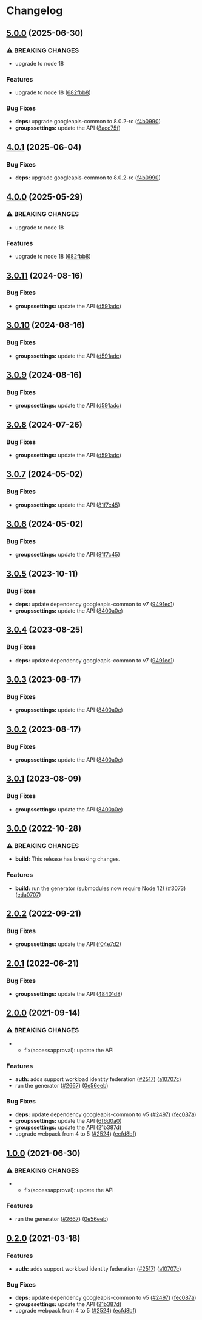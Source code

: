 # Changelog

## [5.0.0](https://github.com/googleapis/google-api-nodejs-client/compare/groupssettings-v4.0.1...groupssettings-v5.0.0) (2025-06-30)


### ⚠ BREAKING CHANGES

* upgrade to node 18

### Features

* upgrade to node 18 ([682fbb8](https://github.com/googleapis/google-api-nodejs-client/commit/682fbb869189ae92b3e9a194d37d0548af0c1f92))


### Bug Fixes

* **deps:** upgrade googleapis-common to 8.0.2-rc ([f4b0990](https://github.com/googleapis/google-api-nodejs-client/commit/f4b099071040cfbcfe4a2e7d487d45ee93b369e0))
* **groupssettings:** update the API ([8acc75f](https://github.com/googleapis/google-api-nodejs-client/commit/8acc75f42e9ab3b3eba27da279aeadbcc126a94b))

## [4.0.1](https://github.com/googleapis/google-api-nodejs-client/compare/groupssettings-v4.0.0...groupssettings-v4.0.1) (2025-06-04)


### Bug Fixes

* **deps:** upgrade googleapis-common to 8.0.2-rc ([f4b0990](https://github.com/googleapis/google-api-nodejs-client/commit/f4b099071040cfbcfe4a2e7d487d45ee93b369e0))

## [4.0.0](https://github.com/googleapis/google-api-nodejs-client/compare/groupssettings-v3.0.11...groupssettings-v4.0.0) (2025-05-29)


### ⚠ BREAKING CHANGES

* upgrade to node 18

### Features

* upgrade to node 18 ([682fbb8](https://github.com/googleapis/google-api-nodejs-client/commit/682fbb869189ae92b3e9a194d37d0548af0c1f92))

## [3.0.11](https://github.com/googleapis/google-api-nodejs-client/compare/groupssettings-v3.0.10...groupssettings-v3.0.11) (2024-08-16)


### Bug Fixes

* **groupssettings:** update the API ([d591adc](https://github.com/googleapis/google-api-nodejs-client/commit/d591adcfb772ec86b384aa3d5f07b2c8b7a8415d))

## [3.0.10](https://github.com/googleapis/google-api-nodejs-client/compare/groupssettings-v3.0.9...groupssettings-v3.0.10) (2024-08-16)


### Bug Fixes

* **groupssettings:** update the API ([d591adc](https://github.com/googleapis/google-api-nodejs-client/commit/d591adcfb772ec86b384aa3d5f07b2c8b7a8415d))

## [3.0.9](https://github.com/googleapis/google-api-nodejs-client/compare/groupssettings-v3.0.8...groupssettings-v3.0.9) (2024-08-16)


### Bug Fixes

* **groupssettings:** update the API ([d591adc](https://github.com/googleapis/google-api-nodejs-client/commit/d591adcfb772ec86b384aa3d5f07b2c8b7a8415d))

## [3.0.8](https://github.com/googleapis/google-api-nodejs-client/compare/groupssettings-v3.0.7...groupssettings-v3.0.8) (2024-07-26)


### Bug Fixes

* **groupssettings:** update the API ([d591adc](https://github.com/googleapis/google-api-nodejs-client/commit/d591adcfb772ec86b384aa3d5f07b2c8b7a8415d))

## [3.0.7](https://github.com/googleapis/google-api-nodejs-client/compare/groupssettings-v3.0.6...groupssettings-v3.0.7) (2024-05-02)


### Bug Fixes

* **groupssettings:** update the API ([81f7c45](https://github.com/googleapis/google-api-nodejs-client/commit/81f7c4560d45065ccd96c24d05094c7b5de59580))

## [3.0.6](https://github.com/googleapis/google-api-nodejs-client/compare/groupssettings-v3.0.5...groupssettings-v3.0.6) (2024-05-02)


### Bug Fixes

* **groupssettings:** update the API ([81f7c45](https://github.com/googleapis/google-api-nodejs-client/commit/81f7c4560d45065ccd96c24d05094c7b5de59580))

## [3.0.5](https://github.com/googleapis/google-api-nodejs-client/compare/groupssettings-v3.0.4...groupssettings-v3.0.5) (2023-10-11)


### Bug Fixes

* **deps:** update dependency googleapis-common to v7 ([9491ec1](https://github.com/googleapis/google-api-nodejs-client/commit/9491ec1cdc3c413e7d73edcfcd59cf5c28a7c855))
* **groupssettings:** update the API ([8400a0e](https://github.com/googleapis/google-api-nodejs-client/commit/8400a0e99866835374546ea17275ceaa4241d4e9))

## [3.0.4](https://github.com/googleapis/google-api-nodejs-client/compare/groupssettings-v3.0.3...groupssettings-v3.0.4) (2023-08-25)


### Bug Fixes

* **deps:** update dependency googleapis-common to v7 ([9491ec1](https://github.com/googleapis/google-api-nodejs-client/commit/9491ec1cdc3c413e7d73edcfcd59cf5c28a7c855))

## [3.0.3](https://github.com/googleapis/google-api-nodejs-client/compare/groupssettings-v3.0.2...groupssettings-v3.0.3) (2023-08-17)


### Bug Fixes

* **groupssettings:** update the API ([8400a0e](https://github.com/googleapis/google-api-nodejs-client/commit/8400a0e99866835374546ea17275ceaa4241d4e9))

## [3.0.2](https://github.com/googleapis/google-api-nodejs-client/compare/groupssettings-v3.0.1...groupssettings-v3.0.2) (2023-08-17)


### Bug Fixes

* **groupssettings:** update the API ([8400a0e](https://github.com/googleapis/google-api-nodejs-client/commit/8400a0e99866835374546ea17275ceaa4241d4e9))

## [3.0.1](https://github.com/googleapis/google-api-nodejs-client/compare/groupssettings-v3.0.0...groupssettings-v3.0.1) (2023-08-09)


### Bug Fixes

* **groupssettings:** update the API ([8400a0e](https://github.com/googleapis/google-api-nodejs-client/commit/8400a0e99866835374546ea17275ceaa4241d4e9))

## [3.0.0](https://github.com/googleapis/google-api-nodejs-client/compare/groupssettings-v2.0.2...groupssettings-v3.0.0) (2022-10-28)


### ⚠ BREAKING CHANGES

* **build:** This release has breaking changes.

### Features

* **build:** run the generator (submodules now require Node 12) ([#3073](https://github.com/googleapis/google-api-nodejs-client/issues/3073)) ([eda0707](https://github.com/googleapis/google-api-nodejs-client/commit/eda07079dadab46a80b6f9ede618f4f43030169e))

## [2.0.2](https://github.com/googleapis/google-api-nodejs-client/compare/groupssettings-v2.0.1...groupssettings-v2.0.2) (2022-09-21)


### Bug Fixes

* **groupssettings:** update the API ([f04e7d2](https://github.com/googleapis/google-api-nodejs-client/commit/f04e7d2ea779a244c1d91d420ec10a5411c25c14))

## [2.0.1](https://github.com/googleapis/google-api-nodejs-client/compare/groupssettings-v2.0.0...groupssettings-v2.0.1) (2022-06-21)


### Bug Fixes

* **groupssettings:** update the API ([48401d8](https://github.com/googleapis/google-api-nodejs-client/commit/48401d84d01361aacb0c7de675f2e9c5a61921b2))

## [2.0.0](https://www.github.com/googleapis/google-api-nodejs-client/compare/groupssettings-v1.0.0...groupssettings-v2.0.0) (2021-09-14)


### ⚠ BREAKING CHANGES

* * fix(accessapproval): update the API

### Features

* **auth:** adds support workload identity federation ([#2517](https://www.github.com/googleapis/google-api-nodejs-client/issues/2517)) ([a10707c](https://www.github.com/googleapis/google-api-nodejs-client/commit/a10707c477759e7c9ef6360a2fe800856fb600c1))
* run the generator ([#2667](https://www.github.com/googleapis/google-api-nodejs-client/issues/2667)) ([0e56eeb](https://www.github.com/googleapis/google-api-nodejs-client/commit/0e56eebe1358284e6dfbedba92e10769ce1bb4d7))


### Bug Fixes

* **deps:** update dependency googleapis-common to v5 ([#2497](https://www.github.com/googleapis/google-api-nodejs-client/issues/2497)) ([fec087a](https://www.github.com/googleapis/google-api-nodejs-client/commit/fec087abcf3d994dd41c3ffa0a0c12b1f9f09dae))
* **groupssettings:** update the API ([6f6d0a0](https://www.github.com/googleapis/google-api-nodejs-client/commit/6f6d0a0269a2bc15684dabb01d8e7d213101d6a7))
* **groupssettings:** update the API ([21b387d](https://www.github.com/googleapis/google-api-nodejs-client/commit/21b387d9fb9f40fb3210330a265412227e276740))
* upgrade webpack from 4 to 5  ([#2524](https://www.github.com/googleapis/google-api-nodejs-client/issues/2524)) ([ecfd8bf](https://www.github.com/googleapis/google-api-nodejs-client/commit/ecfd8bfcd06e1beabff7ec9a8c4000222379eb8d))

## [1.0.0](https://www.github.com/googleapis/google-api-nodejs-client/compare/groupssettings-v0.2.0...groupssettings-v1.0.0) (2021-06-30)


### ⚠ BREAKING CHANGES

* * fix(accessapproval): update the API

### Features

* run the generator ([#2667](https://www.github.com/googleapis/google-api-nodejs-client/issues/2667)) ([0e56eeb](https://www.github.com/googleapis/google-api-nodejs-client/commit/0e56eebe1358284e6dfbedba92e10769ce1bb4d7))

## [0.2.0](https://www.github.com/googleapis/google-api-nodejs-client/compare/groupssettings-v0.1.0...groupssettings-v0.2.0) (2021-03-18)


### Features

* **auth:** adds support workload identity federation ([#2517](https://www.github.com/googleapis/google-api-nodejs-client/issues/2517)) ([a10707c](https://www.github.com/googleapis/google-api-nodejs-client/commit/a10707c477759e7c9ef6360a2fe800856fb600c1))


### Bug Fixes

* **deps:** update dependency googleapis-common to v5 ([#2497](https://www.github.com/googleapis/google-api-nodejs-client/issues/2497)) ([fec087a](https://www.github.com/googleapis/google-api-nodejs-client/commit/fec087abcf3d994dd41c3ffa0a0c12b1f9f09dae))
* **groupssettings:** update the API ([21b387d](https://www.github.com/googleapis/google-api-nodejs-client/commit/21b387d9fb9f40fb3210330a265412227e276740))
* upgrade webpack from 4 to 5  ([#2524](https://www.github.com/googleapis/google-api-nodejs-client/issues/2524)) ([ecfd8bf](https://www.github.com/googleapis/google-api-nodejs-client/commit/ecfd8bfcd06e1beabff7ec9a8c4000222379eb8d))
